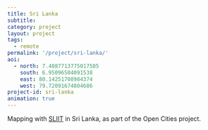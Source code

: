 ```yaml
---
title: Sri Lanka
subtitle: 
category: project
layout: project
tags:
  - remote
permalink: '/project/sri-lanka/'
aoi:
  - north: 7.4087713775017505
    south: 6.95096504091538
    east: 80.14251708984374
    west: 79.72091674804686
project-id: sri-lanka
animation: true
---
```


Mapping with <a href="http://www.sliit.lk/">SLIIT</a> in Sri Lanka, as part of the Open Cities project.
